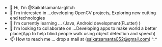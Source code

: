 - 👋 Hi, I’m @Saikatsamanta-glitch
- 👀 I’m interested in ...developing OpenCV projects, Exploring new cutting end technologies
- 🌱 I’m currently learning ...  (Java, Android development(FLutter) )
- 💞️ I’m looking to collaborate on ...Developing apps to make world a better place(App to help blind people walk using object detection and speech)
- 📫 How to reach me ... drop a mail at (saikatsamanta052@gmail.com) ^_^

<!---
Saikatsamanta-glitch/Saikatsamanta-glitch is a ✨ special ✨ repository because its `README.md` (this file) appears on your GitHub profile.
You can click the Preview link to take a look at your changes.
--->
